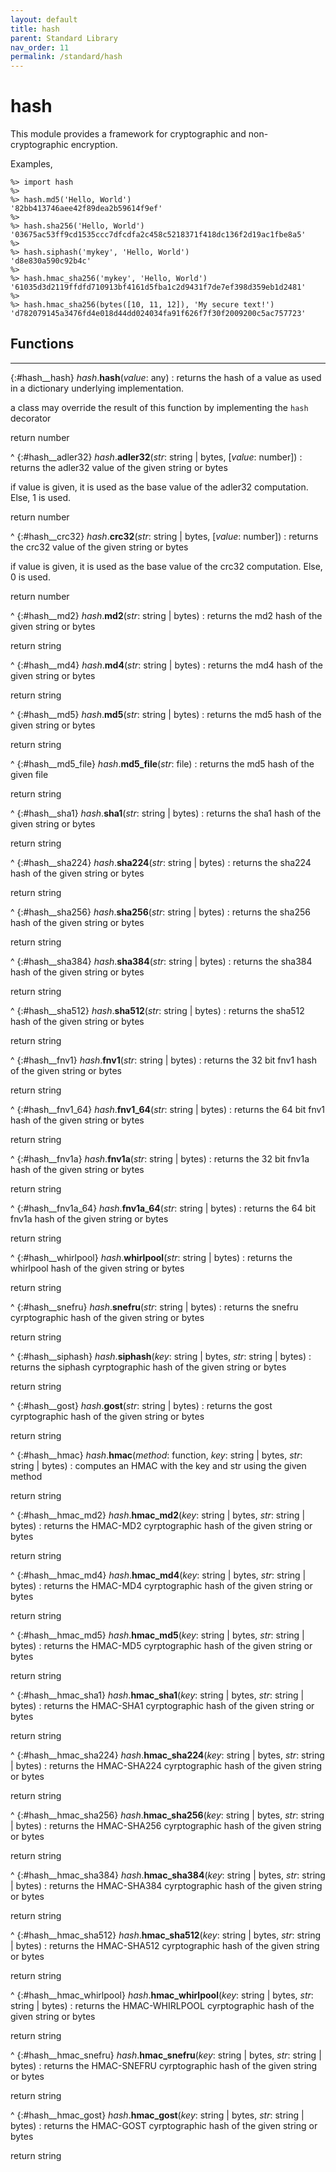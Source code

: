 ```yaml
---
layout: default
title: hash
parent: Standard Library
nav_order: 11
permalink: /standard/hash
---
```


# hash

This module provides a framework for cryptographic and non-cryptographic encryption.

Examples,

```blade-repl
%> import hash
%> 
%> hash.md5('Hello, World')
'82bb413746aee42f89dea2b59614f9ef'
%> 
%> hash.sha256('Hello, World')
'03675ac53ff9cd1535ccc7dfcdfa2c458c5218371f418dc136f2d19ac1fbe8a5'
%> 
%> hash.siphash('mykey', 'Hello, World')
'd8e830a590c92b4c'
%> 
%> hash.hmac_sha256('mykey', 'Hello, World')
'61035d3d2119ffdfd710913bf4161d5fba1c2d9431f7de7ef398d359eb1d2481'
%> 
%> hash.hmac_sha256(bytes([10, 11, 12]), 'My secure text!')
'd782079145a3476fd4e018d44dd024034fa91f626f7f30f2009200c5ac757723'
```



<h2>Functions</h2><hr>

{:#hash__hash} _hash_.**hash**(_value_: any)
: returns the hash of a value as used in a dictionary underlying
  implementation.
 
  a class may override the result of this function by implementing the
  `hash` decorator
   <div class="cite"><span class="hint">return</span> <span>number</span></div>



^
{:#hash__adler32} _hash_.**adler32**(_str_: string | bytes, [_value_: number])
: returns the adler32 value of the given string or bytes
 
  if value is given, it is used as the base value of the adler32
  computation. Else, 1 is used.
   <div class="cite"><span class="hint">return</span> <span>number</span></div>



^
{:#hash__crc32} _hash_.**crc32**(_str_: string | bytes, [_value_: number])
: returns the crc32 value of the given string or bytes
 
  if value is given, it is used as the base value of the crc32
  computation. Else, 0 is used.
   <div class="cite"><span class="hint">return</span> <span>number</span></div>



^
{:#hash__md2} _hash_.**md2**(_str_: string | bytes)
: returns the md2 hash of the given string or bytes
   <div class="cite"><span class="hint">return</span> <span>string</span></div>



^
{:#hash__md4} _hash_.**md4**(_str_: string | bytes)
: returns the md4 hash of the given string or bytes
   <div class="cite"><span class="hint">return</span> <span>string</span></div>



^
{:#hash__md5} _hash_.**md5**(_str_: string | bytes)
: returns the md5 hash of the given string or bytes
   <div class="cite"><span class="hint">return</span> <span>string</span></div>



^
{:#hash__md5_file} _hash_.**md5_file**(_str_: file)
: returns the md5 hash of the given file
   <div class="cite"><span class="hint">return</span> <span>string</span></div>



^
{:#hash__sha1} _hash_.**sha1**(_str_: string | bytes)
: returns the sha1 hash of the given string or bytes
   <div class="cite"><span class="hint">return</span> <span>string</span></div>



^
{:#hash__sha224} _hash_.**sha224**(_str_: string | bytes)
: returns the sha224 hash of the given string or bytes
   <div class="cite"><span class="hint">return</span> <span>string</span></div>



^
{:#hash__sha256} _hash_.**sha256**(_str_: string | bytes)
: returns the sha256 hash of the given string or bytes
   <div class="cite"><span class="hint">return</span> <span>string</span></div>



^
{:#hash__sha384} _hash_.**sha384**(_str_: string | bytes)
: returns the sha384 hash of the given string or bytes
   <div class="cite"><span class="hint">return</span> <span>string</span></div>



^
{:#hash__sha512} _hash_.**sha512**(_str_: string | bytes)
: returns the sha512 hash of the given string or bytes
   <div class="cite"><span class="hint">return</span> <span>string</span></div>



^
{:#hash__fnv1} _hash_.**fnv1**(_str_: string | bytes)
: returns the 32 bit fnv1 hash of the given string or bytes
   <div class="cite"><span class="hint">return</span> <span>string</span></div>



^
{:#hash__fnv1_64} _hash_.**fnv1_64**(_str_: string | bytes)
: returns the 64 bit fnv1 hash of the given string or bytes
   <div class="cite"><span class="hint">return</span> <span>string</span></div>



^
{:#hash__fnv1a} _hash_.**fnv1a**(_str_: string | bytes)
: returns the 32 bit fnv1a hash of the given string or bytes
   <div class="cite"><span class="hint">return</span> <span>string</span></div>



^
{:#hash__fnv1a_64} _hash_.**fnv1a_64**(_str_: string | bytes)
: returns the 64 bit fnv1a hash of the given string or bytes
   <div class="cite"><span class="hint">return</span> <span>string</span></div>



^
{:#hash__whirlpool} _hash_.**whirlpool**(_str_: string | bytes)
: returns the whirlpool hash of the given string or bytes
   <div class="cite"><span class="hint">return</span> <span>string</span></div>



^
{:#hash__snefru} _hash_.**snefru**(_str_: string | bytes)
: returns the snefru cyrptographic hash of the given string or bytes
   <div class="cite"><span class="hint">return</span> <span>string</span></div>



^
{:#hash__siphash} _hash_.**siphash**(_key_: string | bytes, _str_: string | bytes)
: returns the siphash cyrptographic hash of the given string or bytes
   <div class="cite"><span class="hint">return</span> <span>string</span></div>



^
{:#hash__gost} _hash_.**gost**(_str_: string | bytes)
: returns the gost cyrptographic hash of the given string or bytes
   <div class="cite"><span class="hint">return</span> <span>string</span></div>



^
{:#hash__hmac} _hash_.**hmac**(_method_: function, _key_: string | bytes, _str_: string | bytes)
: computes an HMAC with the key and str using the given method
   <div class="cite"><span class="hint">return</span> <span>string</span></div>



^
{:#hash__hmac_md2} _hash_.**hmac_md2**(_key_: string | bytes, _str_: string | bytes)
: returns the HMAC-MD2 cyrptographic hash of the given string or bytes
   <div class="cite"><span class="hint">return</span> <span>string</span></div>



^
{:#hash__hmac_md4} _hash_.**hmac_md4**(_key_: string | bytes, _str_: string | bytes)
: returns the HMAC-MD4 cyrptographic hash of the given string or bytes
   <div class="cite"><span class="hint">return</span> <span>string</span></div>



^
{:#hash__hmac_md5} _hash_.**hmac_md5**(_key_: string | bytes, _str_: string | bytes)
: returns the HMAC-MD5 cyrptographic hash of the given string or bytes
   <div class="cite"><span class="hint">return</span> <span>string</span></div>



^
{:#hash__hmac_sha1} _hash_.**hmac_sha1**(_key_: string | bytes, _str_: string | bytes)
: returns the HMAC-SHA1 cyrptographic hash of the given string or bytes
   <div class="cite"><span class="hint">return</span> <span>string</span></div>



^
{:#hash__hmac_sha224} _hash_.**hmac_sha224**(_key_: string | bytes, _str_: string | bytes)
: returns the HMAC-SHA224 cyrptographic hash of the given string or bytes
   <div class="cite"><span class="hint">return</span> <span>string</span></div>



^
{:#hash__hmac_sha256} _hash_.**hmac_sha256**(_key_: string | bytes, _str_: string | bytes)
: returns the HMAC-SHA256 cyrptographic hash of the given string or bytes
   <div class="cite"><span class="hint">return</span> <span>string</span></div>



^
{:#hash__hmac_sha384} _hash_.**hmac_sha384**(_key_: string | bytes, _str_: string | bytes)
: returns the HMAC-SHA384 cyrptographic hash of the given string or bytes
   <div class="cite"><span class="hint">return</span> <span>string</span></div>



^
{:#hash__hmac_sha512} _hash_.**hmac_sha512**(_key_: string | bytes, _str_: string | bytes)
: returns the HMAC-SHA512 cyrptographic hash of the given string or bytes
   <div class="cite"><span class="hint">return</span> <span>string</span></div>



^
{:#hash__hmac_whirlpool} _hash_.**hmac_whirlpool**(_key_: string | bytes, _str_: string | bytes)
: returns the HMAC-WHIRLPOOL cyrptographic hash of the given string or bytes
   <div class="cite"><span class="hint">return</span> <span>string</span></div>



^
{:#hash__hmac_snefru} _hash_.**hmac_snefru**(_key_: string | bytes, _str_: string | bytes)
: returns the HMAC-SNEFRU cyrptographic hash of the given string or bytes
   <div class="cite"><span class="hint">return</span> <span>string</span></div>



^
{:#hash__hmac_gost} _hash_.**hmac_gost**(_key_: string | bytes, _str_: string | bytes)
: returns the HMAC-GOST cyrptographic hash of the given string or bytes
   <div class="cite"><span class="hint">return</span> <span>string</span></div>




